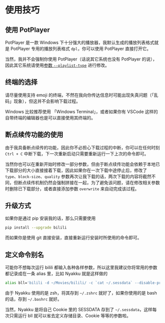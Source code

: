 # 使用技巧

## 使用 PotPlayer

PotPlayer 是一款 Windows 下十分强大的播放器，我默认生成的播放列表格式就是 PotPlayer 专用的播放列表格式 `dpl`，你可以使用 PotPlayer 直接打开它。

当然，我并不会强制你使用 PotPlayer（话说其它系统也没有 PotPlayer 的说），因此其它系统请使用[参数 `--playlist-type`](../cli#指定播放列表类型) 进行修改。

## 终端的选择

请尽量使用支持 emoji 的终端，不然在我向你传达信息时可能出现失真问题（「乱码」现象），但这并不会影响下载过程。

Windows 比较推荐使用 「Windows Terminal」，或者如果你有 VSCode 这样的自带终端的编辑器也是可以直接使用其终端的。

## 断点续传功能的使用

由于我具备断点续传的功能，因此你不必担心下载过程的中断，你可以在任何时刻 `Ctrl + C` 中断下载，下一次重新启动只需要重新运行一下上次的命令即可。

当然你也可以在重新开始时修改一部分参数，但由于断点续传功能会依赖于本地已下载部分的大小直接接着下载，因此如果你在一次下载中途停止后，修改了 `type`、`block-size`、`quality` 参数再次让我下载的话，两次下载的内容将截然不同，但断点续传机制仍然会强制拼接在一起，为了避免该问题，请在修改相关参数时删除已下载部分，或者直接添加参数 `overwrite` 来自动完成该过程。

## 升级方式

如果你是通过 pip 安装我的话，那么只需要使用

```bash
pip install --upgrade bilili
```

而如果你是使用 git 直接安装，直接重新运行安装时所使用的命令即可。

## 定义命令别名

可能你不想每次运行 bilili 都输入各种各样参数，所以这里我建议你将常用的参数都记录成在一条 alias 里，比如 Nyakku 就是这样做的

```bash
alias bll='bilili -d ~/Movies/bilili/ -c `cat ~/.sessdata` --disable-proxy --danmaku=ass --playlist-type=m3u -y --use-mirrors'
```

由于 Nyakku 使用的是 zsh，将其存到 `~/.zshrc` 就好了，如果你使用的是 bash 的话，存到 `~/.bashrc` 就好。

当然，Nyakku 是将自己 Cookie 里的 SESSDATA 存到了 `~/.sessdata`，这样每次只需运行 bll 就可以省去定义存储目录、Cookie 等等的参数啦。
